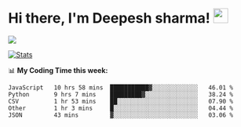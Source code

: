 # Hi there, I'm Deepesh sharma! <img src="https://raw.githubusercontent.com/MartinHeinz/MartinHeinz/master/wave.gif" width="30px">

![](https://camo.githubusercontent.com/992babdffd8c74a1502de375fbdf7e4d54773242/68747470733a2f2f6d656469612e67697068792e636f6d2f6d656469612f53576f536b4e36447854737a71494b4571762f67697068792e676966)

[![Stats](https://github-readme-stats.vercel.app/api?username=deepeshhsharma&show_icons=true&theme=radical)](https://github-readme-stats.vercel.app/api?username=deepeshhsharma&show_icons=true&theme=radical)&nbsp; &nbsp; &nbsp; &nbsp; &nbsp; &nbsp; &nbsp; &nbsp; &nbsp; &nbsp; 

📊 **My Coding Time this week:**
<!--START_SECTION:waka-->
```text
JavaScript   10 hrs 58 mins  ███████████▓░░░░░░░░░░░░░   46.01 % 
Python       9 hrs 7 mins    █████████▓░░░░░░░░░░░░░░░   38.24 % 
CSV          1 hr 53 mins    ██░░░░░░░░░░░░░░░░░░░░░░░   07.90 % 
Other        1 hr 3 mins     █░░░░░░░░░░░░░░░░░░░░░░░░   04.44 % 
JSON         43 mins         ▓░░░░░░░░░░░░░░░░░░░░░░░░   03.06 % 
```
<!--END_SECTION:waka-->
